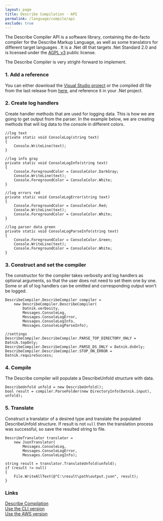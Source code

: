 ```yaml
---
layout: page
title: Describe Compilation - API
permalink: /language/compile/api
exclude: true
---
```

The Describe Compiler API is a software library, containing the de-facto compiler for the Describe Markup Language, as well as some translators for different target languages . It is a .Net dll that targets .Net Standard 2.0 and is licensed under the [AGPL v3](https://www.gnu.org/licenses/agpl-3.0) public license.

The Describe Compiler is very stright-forward to implement.

### 1. Add a reference
You can either download the [Visual Studio project](https://github.com/viktorchernev/DescribeCompiler/tree/master/DescribeCompiler.API) or the compiled dll file from the last release from [here](https://github.com/viktorchernev/DescribeCompiler/releases/), and reference it in your .Net project.

### 2. Create log handlers
Create handler methods that are used for logging data. This is how we are going to get output from the parser. In the example below, we are creating methods that will log data to the console in different colors.

```
//log text
private static void ConsoleLog(string text)
{
    Console.WriteLine(text);
}

//log info gray
private static void ConsoleLogInfo(string text)
{
    Console.ForegroundColor = ConsoleColor.DarkGray;
    Console.WriteLine(text);
    Console.ForegroundColor = ConsoleColor.White;
}

//log errors red
private static void ConsoleLogError(string text)
{
    Console.ForegroundColor = ConsoleColor.Red;
    Console.WriteLine(text);
    Console.ForegroundColor = ConsoleColor.White;
}

//log parser data green
private static void ConsoleLogParseInfo(string text)
{
    Console.ForegroundColor = ConsoleColor.Green;
    Console.WriteLine(text);
    Console.ForegroundColor = ConsoleColor.White;
}
```

### 3. Construct and set the compiler 
The constructor for the compiler takes verbosity and log handlers as optional arguments, so that the user does not need to set them one by one. Some or all of log handlers can be omitted and corresponding output won't be logged.

```
DescribeCompiler.DescribeCompiler compiler =
	new DescribeCompiler.DescribeCompiler(
		Datnik.verbosity,
		Messages.ConsoleLog,
		Messages.ConsoleLogError,
		Messages.ConsoleLogInfo,
		Messages.ConsoleLogParseInfo);

//settings
DescribeCompiler.DescribeCompiler.PARSE_TOP_DIRECTORY_ONLY = Datnik.topOnly;
DescribeCompiler.DescribeCompiler.PARSE_DS_ONLY = Datnik.dsOnly;
DescribeCompiler.DescribeCompiler.STOP_ON_ERROR = Datnik.requireSuccess;
```

### 4. Compile
The Describe compiler will populate a DescribeUnfold structure with data.

```
DescribeUnfold unfold = new DescribeUnfold();
bool result = compiler.ParseFolder(new DirectoryInfo(Datnik.input), unfold);
```

### 5. Translate
Construct a translator of a desired type and translate the populated DescribeUnfold structure.
If result is not ```null``` then the translation process was successful, so save the resulted string to file.

```
DescribeTranslator translator = 
	new JsonTranslator(
		Messages.ConsoleLog,
		Messages.ConsoleLogError,
		Messages.ConsoleLogInfo);

string result = translator.TranslateUnfold(unfold);
if (result != null)
{
	File.WriteAllText(@"C:\result\path\output.json", result);
}
```

### Links
[Describe Compilation](/language/compile)<br> 
[Use the CLI version](/language/compile/cli)<br>
[Use the AWS version](/language/compile/aws)